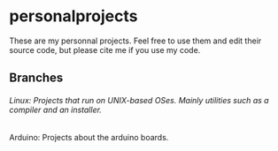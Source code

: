 # personalprojects
These are my personnal projects. Feel free to use them and edit their source code, but please cite me if you use my code.

## Branches
###### Linux: Projects that run on UNIX-based OSes. Mainly utilities such as a compiler and an installer.
Arduino: Projects about the arduino boards.
